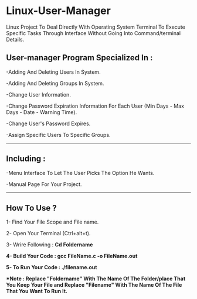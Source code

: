 # Linux-User-Manager

<p>Linux Project To Deal Directly With Operating System Terminal To Execute Specific Tasks Through Interface Without Going Into Command/terminal Details. </p>

<h2> User-manager Program Specialized In : </h2>
<p> -Adding And Deleting Users In System. </p>
<p> -Adding And Deleting Groups In System. </p>
<p> -Change User Information. </p> 
<p> -Change Password Expiration Information For Each User (Min Days - Max Days - Date - Warning Time). </p>
<p> -Change User's Password Expires. </p>
<p> -Assign Specific Users To Specific Groups. </p>

<hr>

<h2> Including : </h2>
<p> -Menu Interface To Let The User Picks The Option He Wants. </p>
<p> -Manual Page For Your Project. </p>

<hr>
<h2> How To Use ? </h2>
<p> 1- Find Your File Scope and File name. </p>
<p> 2- Open  Your Terminal (Ctrl+alt+t). </p>
<p> 3- Wrire Following : <b> Cd Foldername </p>
<p> 4- Build Your Code : <b> gcc  FileName.c -o FileName.out </b> </p>
<p> 5- To Run Your Code : <b> ./filename.out </b> </p>
<p> *Note : Replace "Foldername" With The Name Of The Folder/place That You Keep Your File <b>and</b> Replace "Filename" With The Name Of The File That You Want To Run It. </p>
